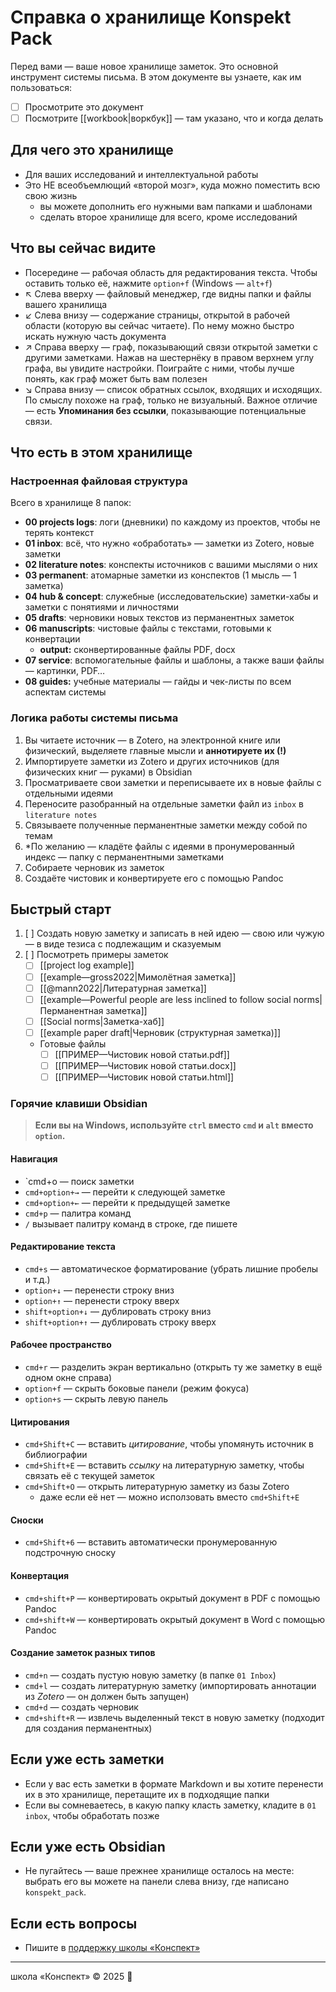 # Справка о хранилище Konspekt Pack

Перед вами — ваше новое хранилище заметок. Это основной инструмент системы письма. В этом документе вы узнаете, как им пользоваться:

- [ ] Просмотрите это документ
- [ ] Посмотрите [[workbook|воркбук]] — там указано, что и когда делать

## Для чего это хранилище
- Для ваших исследований и интеллектуальной работы
- Это НЕ всеобъемлющий «второй мозг», куда можно поместить всю свою жизнь
	- вы можете дополнить его нужными вам папками и шаблонами
	- сделать второе хранилище для всего, кроме исследований

## Что вы сейчас видите
- Посередине — рабочая область для редактирования текста. Чтобы оставить только её, нажмите `option+f` (Windows — `alt+f`)
- ↖ Слева вверху — файловый менеджер, где видны папки и файлы вашего хранилища
- ↙ Слева внизу — содержание страницы, открытой в рабочей области (которую вы сейчас читаете). По нему можно быстро искать нужную часть документа
- ↗ Справа вверху — граф, показывающий связи открытой заметки с другими заметками. Нажав на шестернёку в правом верхнем углу графа, вы увидите настройки. Поиграйте с ними, чтобы лучше понять, как граф может быть вам полезен
- ↘ Справа внизу — список обратных ссылок, входящих и исходящих. По смыслу похоже на граф, только не визуальный. Важное отличие — есть **Упоминания без ссылки**, показывающие потенциальные связи.

## Что есть в этом хранилище
### Настроенная файловая структура

Всего в хранилище 8 папок:

- **00 projects logs**: логи (дневники) по каждому из проектов, чтобы не терять контекст
- **01 inbox**: всё, что нужно «обработать» — заметки из Zotero, новые заметки
- **02 literature notes**: конспекты источников с вашими мыслями о них
- **03 permanent**: атомарные заметки из конспектов (1 мысль — 1 заметка)
- **04 hub & concept**: служебные (исследовательские) заметки-хабы и заметки с понятиями и личностями
- **05 drafts**: черновики новых текстов из перманентных заметок
- **06 manuscripts**: чистовые файлы с текстами, готовыми к конвертации
	- **output:** сконвертированные файлы PDF, docx
- **07 service**: вспомогательные файлы и шаблоны, а также ваши файлы — картинки, PDF…
- **08 guides:** учебные материалы — гайды и чек-листы по всем аспектам системы

### Логика работы системы письма
1. Вы читаете источник — в Zotero, на электронной книге или физический, выделяете главные мысли и **аннотируете их (!)**
2. Импортируете заметки из Zotero и других источников (для физических книг — руками) в Obsidian
3. Просматриваете свои заметки и переписываете их в новые файлы с отдельными идеями
4. Переносите разобранный на отдельные заметки файл из `inbox` в `literature notes`
5. Связываете полученные перманентные заметки между собой по темам
6. *По желанию — кладёте файлы с идеями в пронумерованный индекс — папку с перманентными заметками
7. Собираете черновик из заметок
8. Создаёте чистовик и конвертируете его с помощью Pandoc

## Быстрый старт
1. [ ] Создать новую заметку и записать в ней идею — свою или чужую — в виде тезиса с подлежащим и сказуемым
2. [ ] Посмотреть примеры заметок
	- [ ] [[project log example]]
	- [ ] [[example—gross2022|Мимолётная заметка]]
	- [ ] [[@mann2022|Литературная заметка]]
	- [ ] [[example—Powerful people are less inclined to follow social norms|Перманентная заметка]]
	- [ ] [[Social norms|Заметка-хаб]]
	- [ ] [[example paper draft|Черновик (структурная заметка)]]
	- Готовые файлы
		- [ ] [[ПРИМЕР—Чистовик новой статьи.pdf]]
		- [ ] [[ПРИМЕР—Чистовик новой статьи.docx]]
		- [ ] [[ПРИМЕР—Чистовик новой статьи.html]]

### Горячие клавиши Obsidian

> **Если вы на Windows, используйте `ctrl` вместо `cmd` и `alt` вместо `option`.**

#### Навигация
- `cmd+o — поиск заметки
- `cmd+option+→` — перейти к следующей заметке
- `cmd+option+←` — перейти к предыдущей заметке
- `cmd+p` — палитра команд
- `/` вызывает палитру команд в строке, где пишете

#### Редактирование текста
- `cmd+s` — автоматическое форматирование (убрать лишние пробелы и т.д.)
- `option+↓` — перенести строку вниз
- `option+↑` — перенести строку вверх
- `shift+option+↓` — дублировать строку вниз
- `shift+option+↑` — дублировать строку вверх

#### Рабочее пространство
- `cmd+r` — разделить экран вертикально (открыть ту же заметку в ещё одном окне справа)
- `option+f` — скрыть боковые панели (режим фокуса)
- `option+s` — скрыть левую панель

#### Цитирования
- `cmd+Shift+C` — вставить *цитирование*, чтобы упомянуть источник в библиографии
- `cmd+Shift+E` — вставить *ссылку* на литературную заметку, чтобы связать её с текущей заметок
- `cmd+Shift+O` — открыть литературную заметку из базы Zotero
	- даже если её нет — можно исползовать вместо `cmd+Shift+E`

#### Сноски
- `cmd+Shift+6` — вставить автоматически пронумерованную подстрочную сноску

#### Конвертация
- `cmd+shift+P` — конвертировать окрытый документ в PDF с помощью Pandoc
- `cmd+shift+W` — конвертировать окрытый документ в Word с помощью Pandoc

#### Создание заметок разных типов
- `cmd+n` — создать пустую новую заметку (в папке `01 Inbox`)
- `cmd+l` — создать литературную заметку (импортировать аннотации из *Zotero* — он должен быть запущен)
- `cmd+d` — создать черновик
- `cmd+shift+R` — извлечь выделенный текст в новую заметку (подходит для создания перманентных)

## Если уже есть заметки
- Если у вас есть заметки в формате Markdown и вы хотите перенести их в это хранилище, перетащите их в подходящие папки
- Если вы сомневаетесь, в какую папку класть заметку, кладите в `01 inbox`, чтобы обработать позже

## Если уже есть Obsidian
- Не пугайтесь — ваше прежнее хранилище осталось на месте: выбрать его вы можете на панели слева внизу, где написано `konspekt_pack`.

## Если есть вопросы
- Пишите в [поддержку школы «Конспект»](https://t.me/konspekt_support)
---

школа «Конспект» © 2025 🙌